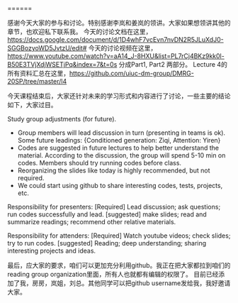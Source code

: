 

======


感谢今天大家的参与和讨论。特别感谢李岚和姜岚的领讲。大家如果想领讲其他的章节，也欢迎私下联系我。
今天的讨论文档在这里，https://docs.google.com/document/d/1D4whF7vcEvn7nvDN2R5JLuXdJ0-SGGBozyoWD5JvtzU/edit#
今天的讨论视频在这里，https://www.youtube.com/watch?v=aA14_J-8HXU&list=PL7rCj4BKz9kk0l-B50E3TVjXdjWSETjPq&index=7&t=0s 分成Part1, Part2 两部分。
Lecture 4的所有资料汇总在这里，https://github.com/uiuc-dm-group/DMRG-20SP/tree/master/l4

今天课程结束后，大家还针对未来的学习形式和内容进行了讨论，一些主要的结论如下，大家过目。

Study group adjustments (for future).
- Group members will lead discussion in turn (presenting in teams is ok). Some future leadings: {Conditioned generation: Ziqi, Attention: Yiren}
- Codes are suggested in future lectures to help better understand the material. According to the discussion, the group will spend 5-10 min on codes. Members should try running codes before class.
- Reorganizing the slides like today is highly recommended, but not required.
- We could start using github to share interesting codes, tests, projects, etc.

Responsibility for presenters:
[Required] Lead discussion; ask questions; run codes successfully and lead.
[suggested] make slides; read and summarize readings; recommend other relative materials.

Responsibility for attenders:
[Required] Watch youtube videos; check slides; try to run codes.
[suggested] Reading; deep understanding; sharing interesting projects and ideas.



最后，应大家的要求，咱们可以更加充分利用github。我正在把大家都拉到咱们的reading group organization里面，所有人也就都有编辑的权限了。
目前已经添加了我，房房，岚姐，刘总。其他同学可以把github username发给我，我好邀请大家。

